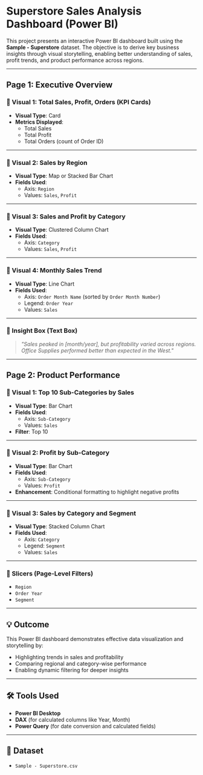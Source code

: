 #  Superstore Sales Analysis Dashboard (Power BI)

This project presents an interactive Power BI dashboard built using the **Sample - Superstore** dataset. The objective is to derive key business insights through visual storytelling, enabling better understanding of sales, profit trends, and product performance across regions.

---

##  Page 1: Executive Overview

### 📌 Visual 1: Total Sales, Profit, Orders (KPI Cards)
- **Visual Type**: Card
- **Metrics Displayed**:
  - Total Sales
  - Total Profit
  - Total Orders (count of Order ID)

---

### 📌 Visual 2: Sales by Region
- **Visual Type**: Map or Stacked Bar Chart
- **Fields Used**:
  - Axis: `Region`
  - Values: `Sales`, `Profit`

---

### 📌 Visual 3: Sales and Profit by Category
- **Visual Type**: Clustered Column Chart
- **Fields Used**:
  - Axis: `Category`
  - Values: `Sales`, `Profit`

---

### 📌 Visual 4: Monthly Sales Trend
- **Visual Type**: Line Chart
- **Fields Used**:
  - Axis: `Order Month Name` (sorted by `Order Month Number`)
  - Legend: `Order Year`
  - Values: `Sales`

---

### 🧠 Insight Box (Text Box)
> *"Sales peaked in [month/year], but profitability varied across regions. Office Supplies performed better than expected in the West."*

---

##  Page 2: Product Performance

### 📌 Visual 1: Top 10 Sub-Categories by Sales
- **Visual Type**: Bar Chart
- **Fields Used**:
  - Axis: `Sub-Category`
  - Values: `Sales`
- **Filter**: Top 10

---

### 📌 Visual 2: Profit by Sub-Category
- **Visual Type**: Bar Chart
- **Fields Used**:
  - Axis: `Sub-Category`
  - Values: `Profit`
- **Enhancement**: Conditional formatting to highlight negative profits

---

### 📌 Visual 3: Sales by Category and Segment
- **Visual Type**: Stacked Column Chart
- **Fields Used**:
  - Axis: `Category`
  - Legend: `Segment`
  - Values: `Sales`

---

### 📌 Slicers (Page-Level Filters)
- `Region`
- `Order Year`
- `Segment`

---

## 💡 Outcome
This Power BI dashboard demonstrates effective data visualization and storytelling by:
- Highlighting trends in sales and profitability
- Comparing regional and category-wise performance
- Enabling dynamic filtering for deeper insights

---

## 🛠 Tools Used
- **Power BI Desktop**
- **DAX** (for calculated columns like Year, Month)
- **Power Query** (for date conversion and calculated fields)

---

## 📁 Dataset
- `Sample - Superstore.csv`


